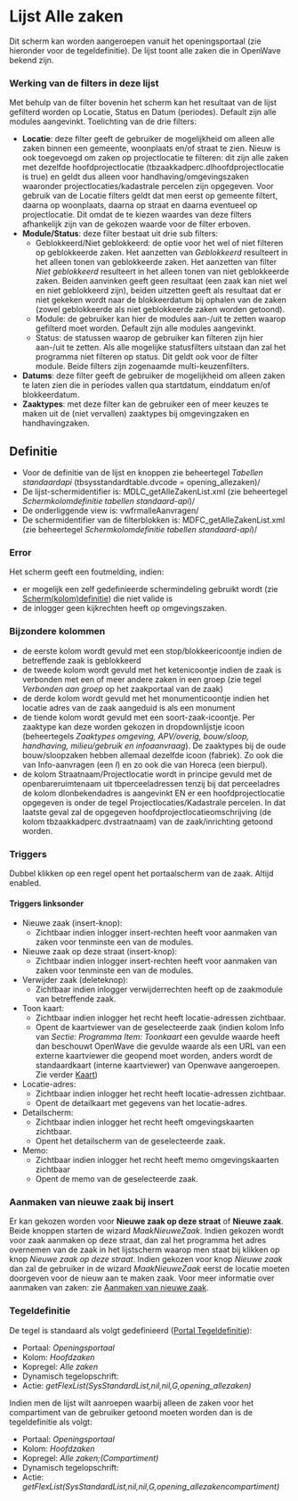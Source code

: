 # Lijst Alle zaken

Dit scherm kan worden aangeroepen vanuit het openingsportaal (zie hieronder voor de tegeldefinitie). De lijst toont alle zaken die in OpenWave bekend zijn.

### Werking van de filters in deze lijst

Met behulp van de filter  bovenin het scherm kan het resultaat van de lijst gefilterd worden op Locatie, Status en Datum (periodes). Default zijn alle modules aangevinkt. Toelichting van de drie filters:

* **Locatie**: deze filter geeft de gebruiker de mogelijkheid om alleen alle zaken binnen een gemeente, woonplaats en/of straat te zien. Nieuw is ook toegevoegd om zaken op projectlocatie te filteren: dit zijn alle zaken met dezelfde hoofdprojectlocatie (tbzaakkadperc.dlhoofdprojectlocatie is true) en geldt dus alleen voor handhaving/omgevingszaken waaronder projectlocaties/kadastrale percelen zijn opgegeven. Voor gebruik van de Locatie filters geldt dat men eerst op gemeente filtert, daarna op woonplaats, daarna op straat en daarna eventueel op projectlocatie. Dit omdat de te kiezen waardes van deze filters afhankelijk zijn van de gekozen waarde voor de filter erboven.
* **Module/Status**: deze filter bestaat uit drie sub filters:
  * Geblokkeerd/Niet geblokkeerd: de optie voor het wel of niet filteren op geblokkeerde zaken. Het aanzetten van *Geblokkeerd* resulteert in het alleen tonen van geblokkeerde zaken. Het aanzetten van filter *Niet geblokkeerd* resulteert in het alleen tonen van niet geblokkeerde zaken. Beiden aanvinken geeft geen resultaat (een zaak kan niet wel en niet geblokkeerd zijn), beiden uitzetten geeft als resultaat dat er niet gekeken wordt naar de blokkeerdatum bij ophalen van de zaken (zowel geblokkeerde als niet geblokkeerde zaken worden getoond).
  * Module: de gebruiker kan hier de modules aan-/uit te zetten waarop gefilterd moet worden. Default zijn alle modules aangevinkt.
  * Status: de statussen waarop de gebruiker kan filteren zijn hier aan-/uit te zetten. Als alle mogelijke statusfilters uitstaan dan zal het programma niet filteren op status. Dit geldt ook voor de filter module. Beide filters zijn zogenaamde multi-keuzenfilters.
* **Datums**: deze filter geeft de gebruiker de mogelijkheid om alleen zaken te laten zien die in periodes vallen qua startdatum, einddatum en/of blokkeerdatum.
* **Zaaktypes**: met deze filter kan de gebruiker een of meer keuzes te maken uit de (niet vervallen) zaaktypes bij omgevingzaken en handhavingzaken.

## Definitie

* Voor de definitie van de lijst en knoppen zie beheertegel *Tabellen standaardapi* (tbsysstandardtable.dvcode = opening_allezaken)/
* De lijst-schermidentifier is: MDLC_getAlleZakenList.xml (zie beheertegel *Schermkolomdefinitie tabellen standaard-api*)/
* De onderliggende view is: vwfrmalleAanvragen/
* De schermidentifier van de filterblokken is: MDFC_getAlleZakenList.xml (zie beheertegel *Schermkolomdefinitie tabellen standaard-api*)/

### Error

Het scherm geeft een foutmelding, indien:

* er mogelijk een zelf gedefinieerde schermindeling gebruikt wordt (zie [Scherm(kolom)definitie](/docs/instellen_inrichten/schermdefinitie.md)) die niet valide is
* de inlogger geen kijkrechten heeft op omgevingszaken.

### Bijzondere kolommen

* de eerste kolom wordt gevuld met een stop/blokkeericoontje indien de betreffende zaak is geblokkeerd
* de tweede kolom wordt gevuld met het ketenicoontje indien de zaak is verbonden met een of meer andere zaken in een groep (zie tegel *Verbonden aan groep* op het zaakportaal van de zaak)
* de derde kolom wordt gevuld met het monumenticoontje indien het locatie adres van de zaak aangeduid is als een monument
* de tiende kolom wordt gevuld met een soort-zaak-icoontje. Per zaaktype kan deze worden gekozen in dropdownlijstje icoon (beheertegels *Zaaktypes omgeving, APV/overig, bouw/sloop, handhaving, milieu/gebruik en infoaanvraag*). De zaaktypes bij de oude bouw/sloopzaken hebben allemaal dezelfde icoon (fabriek). Zo ook die van Info-aanvragen (een *I*) en zo ook die van Horeca (een bierpul).
* de kolom Straatnaam/Projectlocatie wordt in principe gevuld met de openbareruimtenaam uit tbperceeladressen  tenzij bij dat perceeladres de kolom dlonbekendadres is aangevinkt EN er een hoofdprojectlocatie opgegeven is onder de tegel Projectlocaties/Kadastrale percelen. In dat laatste geval zal de opgegeven hoofdprojectlocatieomschrijving (de kolom tbzaakkadperc.dvstraatnaam) van de zaak/inrichting getoond worden.

### Triggers

Dubbel klikken op een regel opent het portaalscherm van de zaak. Altijd enabled.

#### Triggers linksonder

* Nieuwe zaak (insert-knop):
  * Zichtbaar indien inlogger insert-rechten heeft voor aanmaken van zaken voor tenminste een van de modules.
* Nieuwe zaak op deze straat (insert-knop):
  * Zichtbaar indien inlogger insert-rechten heeft voor aanmaken van zaken voor tenminste een van de modules.
* Verwijder zaak (deleteknop):
  * Zichtbaar indien inlogger verwijderrechten heeft op de zaakmodule van betreffende zaak.
* Toon kaart:
  * Zichtbaar indien inlogger het recht heeft locatie-adressen zichtbaar.
  * Opent de kaartviewer van de geselecteerde zaak (indien kolom Info van *Sectie: Programma Item: Toonkaart* een gevulde waarde heeft dan beschouwt OpenWave die gevulde waarde als een URL van een externe kaartviewer die geopend moet worden, anders wordt de standaardkaart (interne kaartviewer) van Openwave aangeroepen. Zie verder [Kaart](/docs/probleemoplossing/module_overstijgende_schermen/kaart.md))
* Locatie-adres:
  * Zichtbaar indien inlogger het recht heeft locatie-adressen zichtbaar.
  * Opent de detailkaart met gegevens van het locatie-adres.
* Detailscherm:
  * Zichtbaar indien inlogger het recht heeft omgevingskaarten zichtbaar.
  * Opent het detailscherm van de geselecteerde zaak.
* Memo:
  * Zichtbaar indien inlogger het recht heeft memo omgevingskaarten zichtbaar
  * Opent de memo van de geselecteerde zaak.

### Aanmaken van nieuwe zaak bij insert

Er kan gekozen worden voor **Nieuwe zaak op deze straat** of **Nieuwe zaak**. Beide knoppen starten de wizard *MaakNieuweZaak*. Indien gekozen wordt voor zaak aanmaken op deze straat, dan zal het programma het adres overnemen van de zaak in het lijstscherm waarop men staat bij klikken op knop *Nieuwe zaak op deze straat*. Indien gekozen voor knop *Nieuwe zaak* dan zal de gebruiker in de wizard *MaakNieuweZaak* eerst de locatie moeten doorgeven voor de nieuw aan te maken zaak. Voor meer informatie over aanmaken van zaken: zie [Aanmaken van nieuwe zaak](/docs/probleemoplossing/programmablokken/maak_nieuwe_zaak.md).

### Tegeldefinitie

De tegel is standaard als volgt gedefinieerd ([Portal Tegeldefinitie](/docs/instellen_inrichten/portaldefinitie/portal_tegel.md)):

* Portaal: *Openingsportaal*
* Kolom: *Hoofdzaken*
* Kopregel: *Alle zaken*
* Dynamisch tegelopschrift:
* Actie: *getFlexList(SysStandardList,nil,nil,G,opening_allezaken)*

Indien men de lijst wilt aanroepen waarbij alleen de zaken voor het compartiment van de gebruiker getoond moeten worden dan is de tegeldefinitie als volgt:

* Portaal: *Openingsportaal*
* Kolom: *Hoofdzaken*
* Kopregel: *Alle zaken;(Compartiment)*
* Dynamisch tegelopschrift:
* Actie: *getFlexList(SysStandardList,nil,nil,G,opening_allezakencompartiment)*
